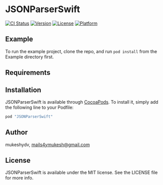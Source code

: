 # JSONParserSwift

[![CI Status](http://img.shields.io/travis/mukeshydv/JSONParserSwift.svg?style=flat)](https://travis-ci.org/mukeshydv/JSONParserSwift)
[![Version](https://img.shields.io/cocoapods/v/JSONParserSwift.svg?style=flat)](http://cocoapods.org/pods/JSONParserSwift)
[![License](https://img.shields.io/cocoapods/l/JSONParserSwift.svg?style=flat)](http://cocoapods.org/pods/JSONParserSwift)
[![Platform](https://img.shields.io/cocoapods/p/JSONParserSwift.svg?style=flat)](http://cocoapods.org/pods/JSONParserSwift)

## Example

To run the example project, clone the repo, and run `pod install` from the Example directory first.

## Requirements

## Installation

JSONParserSwift is available through [CocoaPods](http://cocoapods.org). To install
it, simply add the following line to your Podfile:

```ruby
pod "JSONParserSwift"
```

## Author

mukeshydv, mails4ymukesh@gmail.com

## License

JSONParserSwift is available under the MIT license. See the LICENSE file for more info.
